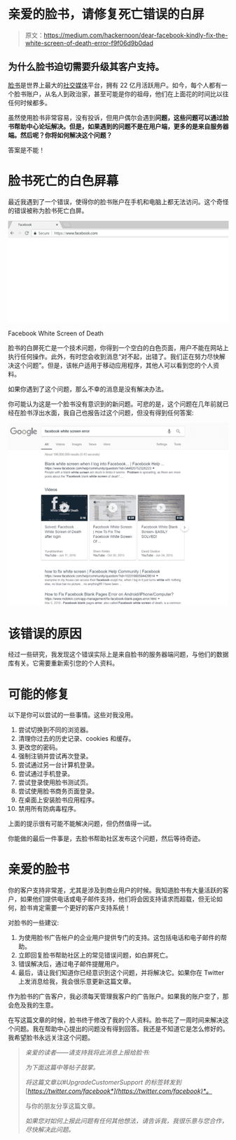 # 亲爱的脸书，请修复死亡错误的白屏

> 原文：<https://medium.com/hackernoon/dear-facebook-kindly-fix-the-white-screen-of-death-error-f9f06d9b0dad>

## 为什么脸书迫切需要升级其客户支持。

[脸书](https://hackernoon.com/tagged/facebook)是世界上最大的[社交媒体](https://hackernoon.com/tagged/social-media)平台，拥有 22 亿月活跃用户。如今，每个人都有一个脸书账户，从名人到政治家，甚至可能是你的祖母，他们在上面花的时间比以往任何时候都多。

虽然使用脸书非常容易，没有投诉，但用户偶尔会遇到**问题，这些问题可以通过脸书帮助中心论坛解决。但是，如果遇到的问题不是在用户端，更多的是来自服务器端。然后呢？你将如何解决这个问题？**

答案是不能！

# 脸书死亡的白色屏幕

最近我遇到了一个错误，使得你的脸书账户在手机和电脑上都无法访问。这个奇怪的错误被称为脸书死亡白屏。

![](img/085b95777daca4fbb05ef0ece687e645.png)

Facebook White Screen of Death

脸书的白屏死亡是一个技术问题，你得到一个空白的白色页面，用户不能在网站上执行任何操作。此外，有时您会收到消息“对不起，出错了。我们正在努力尽快解决这个问题”。但是，该帐户适用于移动应用程序，其他人可以看到您的个人资料。

如果你遇到了这个问题，那么不幸的消息是没有解决办法。

你可能认为这是一个脸书没有意识到的新问题。可悲的是，这个问题在几年前就已经在脸书浮出水面，我自己也报告过这个问题，但没有得到任何答案:

![](img/d0f47a127087231d67ca4687392caa99.png)

# **该错误的原因**

经过一些研究，我发现这个错误实际上是来自脸书的服务器端问题，与他们的数据库有关。它需要重新索引您的个人资料。

# **可能的修复**

以下是你可以尝试的一些事情。这些对我没用。

1.  尝试切换到不同的浏览器。
2.  清理你过去的历史记录、cookies 和缓存。
3.  更改您的密码。
4.  强制注销并尝试再次登录。
5.  尝试通过另一台计算机登录。
6.  尝试通过手机登录。
7.  尝试登录使用脸书测试页。
8.  尝试使用脸书商务页面登录。
9.  在桌面上安装脸书应用程序。
10.  禁用所有防病毒程序。

上面的提示很有可能不能解决问题，但仍然值得一试。

你能做的最后一件事是，去脸书帮助社区发布这个问题，然后等待奇迹。

# **亲爱的脸书**

你的客户支持非常差，尤其是涉及到商业用户的时候。我知道脸书有大量活跃的客户，如果他们提供电话或电子邮件支持，他们将会因支持请求而超载，但无论如何，脸书肯定需要一个更好的客户支持系统！

对脸书的一些建议:

1.  为使用脸书广告帐户的企业用户提供专门的支持。这包括电话和电子邮件的帮助。
2.  立即回复脸书帮助社区上的常见错误问题，如白屏死亡。
3.  错误解决后，通过电子邮件提醒用户。
4.  最后，请让我们知道你已经意识到这个问题，并将解决它。如果你在 Twitter 上发消息给我，我会很乐意更新这篇文章。

作为脸书的广告客户，我必须每天管理我客户的广告账户。如果我的账户空了，那会危及我的生意。

在写这篇文章的时候，脸书终于修改了我的个人资料。脸书花了一周时间来解决这个问题。我在帮助中心提出的问题没有得到回答。我还是不知道它是怎么修好的。我希望脸书永远关注这个问题。

> *亲爱的读者——请支持我将此消息上报给脸书:*
> 
> *为下面这篇中等帖子鼓掌。*
> 
> *将这篇文章以#UpgradeCustomerSupport 的标签转发到*[*https://twitter.com/facebook*](https://twitter.com/facebook)*。*
> 
> 与你的朋友分享这篇文章。
> 
> *如果您对如何上报此问题有任何其他想法，请告诉我，我很乐意与您合作，尽快解决此问题。*